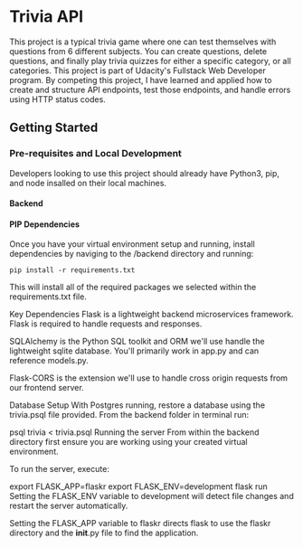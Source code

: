 # Trivia API
This project is a typical trivia game where one can test themselves with questions from 6 different subjects. You can create questions, delete questions, and finally play trivia quizzes for either a specific category, or all categories. This project is part of Udacity's Fullstack Web Developer program. By competing this project, I have learned and applied how to create and structure API endpoints, test those endpoints, and handle errors using HTTP status codes. 

## Getting Started
### Pre-requisites and Local Development
Developers looking to use this project should already have Python3, pip, and node insalled on their local machines.

#### Backend

#### PIP Dependencies
Once you have your virtual environment setup and running, install dependencies by naviging to the /backend directory and running:
```
pip install -r requirements.txt
```
This will install all of the required packages we selected within the requirements.txt file.

Key Dependencies
Flask is a lightweight backend microservices framework. Flask is required to handle requests and responses.

SQLAlchemy is the Python SQL toolkit and ORM we'll use handle the lightweight sqlite database. You'll primarily work in app.py and can reference models.py.

Flask-CORS is the extension we'll use to handle cross origin requests from our frontend server.

Database Setup
With Postgres running, restore a database using the trivia.psql file provided. From the backend folder in terminal run:

psql trivia < trivia.psql
Running the server
From within the backend directory first ensure you are working using your created virtual environment.

To run the server, execute:

export FLASK_APP=flaskr
export FLASK_ENV=development
flask run
Setting the FLASK_ENV variable to development will detect file changes and restart the server automatically.

Setting the FLASK_APP variable to flaskr directs flask to use the flaskr directory and the __init__.py file to find the application.
